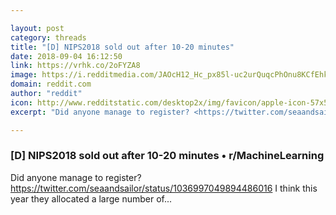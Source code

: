 ```yaml
---

layout: post
category: threads
title: "[D] NIPS2018 sold out after 10-20 minutes"
date: 2018-09-04 16:12:50
link: https://vrhk.co/2oFYZA8
image: https://i.redditmedia.com/JAOcH12_Hc_px85l-uc2urQuqcPhOnu8KCfEhkuDnT8.jpg?w=320&s=125e4db12d2a83768fb7a7449f38823a
domain: reddit.com
author: "reddit"
icon: http://www.redditstatic.com/desktop2x/img/favicon/apple-icon-57x57.png
excerpt: "Did anyone manage to register? <https://twitter.com/seaandsailor/status/1036997049894486016> I think this year they allocated a large number of..."

---
```


### [D] NIPS2018 sold out after 10-20 minutes • r/MachineLearning

Did anyone manage to register? <https://twitter.com/seaandsailor/status/1036997049894486016> I think this year they allocated a large number of...